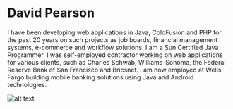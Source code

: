 # David Pearson

I have been developing web applications in Java, ColdFusion and PHP for the past 20 years on such projects as job boards, financial management systems, e-commerce and workflow solutions. I am a Sun Certified Java Programmer. I was self-employed contractor working on web applications for various clients, such as Charles Schwab, Williams-Sonoma, the Federal Reserve Bank of San Francisco and Bricsnet. I am now employed at Wells Fargo building mobile banking solutions using Java and Android technologies. 


![alt text](http://www.santarosa.edu/~dpearson/images/mug_shot.jpg "mug shot")

